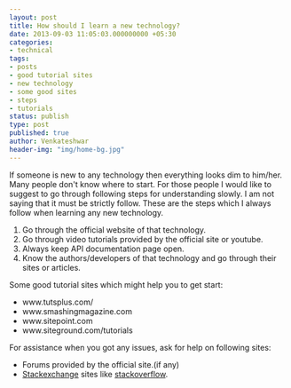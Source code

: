 ```yaml
---
layout: post
title: How should I learn a new technology?
date: 2013-09-03 11:05:03.000000000 +05:30
categories:
- technical
tags:
- posts
- good tutorial sites
- new technology
- some good sites
- steps
- tutorials
status: publish
type: post
published: true
author: Venkateshwar
header-img: "img/home-bg.jpg"
---
```

<p>If someone is new to any technology then everything looks dim to him/her. Many people don't know where to start. For those people I would like to suggest to go through following steps for understanding slowly. I am not saying that it must be strictly follow. These are the steps which I always follow when learning any new technology.</p>
<ol>
<li>Go through the official website of that technology.</li>
<li>Go through video tutorials provided by the official site or youtube.</li>
<li>Always keep API documentation page open.</li>
<li>Know the authors/developers of that technology and go through their sites or articles.</li>
</ol>
<p>Some good tutorial sites which might help you to get start:</p>
<ul>
<li>www.tutsplus.com/</li>
<li>www.smashingmagazine.com</li>
<li>www.sitepoint.com</li>
<li>www.siteground.com/tutorials</li>
</ul>
<p>For assistance when you got any issues, ask for help on following sites:</p>
<ul>
<li>Forums provided by the official site.(if any)</li>
<li><a href="http://www.stackexchange.com">Stackexchange</a> sites like <a href="http://stackexchange.com/sites">stackoverflow</a>.</li>
</ul>
